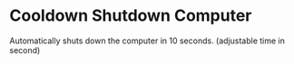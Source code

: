 # Cooldown Shutdown Computer
<p>Automatically shuts down the computer in 10 seconds. (adjustable time in second)</p>
